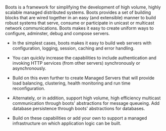 Boots is a framework for simplifying the development of high volume, highly scalable managed distributed systems. Boots provides a set of building blocks that are wired together in an easy (and extensible) manner to build robust systems that serve, consume or participate in unicast or multicast network communications. Boots makes it easy to create uniform ways to configure, adminster, debug and compose servers.


- In the simplest cases, boots makes it easy to build web servers with configuration, logging, session, caching and error handling.

- You can quickly increase the capabilities to include authentication and invoking HTTP services (from other servers) synchronously or asynchronously.

- Build on this even further to create Managed Servers that will provide load balancing, clustering, health monitoring and run time reconfiguration.

- Alternately, or in addition, support high volume, high efficiency multicast communication through boots' abstractions for message queueing. Add database persistence through boots' abstractions for databases.

- Build on these capabilities or add your own to support a managed infrastructure on which application logic can be built.
